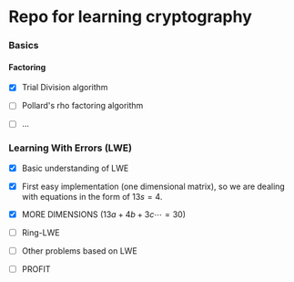 # Repo for learning cryptography

### Basics

#### Factoring

- [x] Trial Division algorithm
- [ ] Pollard's rho factoring algorithm
- [ ] ...



### Learning With Errors (LWE)
- [x] Basic understanding of LWE
- [x] First easy implementation (one dimensional matrix), so we are dealing with
  equations in the form of $13s = 4$.
- [x] MORE DIMENSIONS ($13a + 4b + 3c \cdots = 30$)
- [ ] Ring-LWE
- [ ] Other problems based on LWE

- [ ] PROFIT

